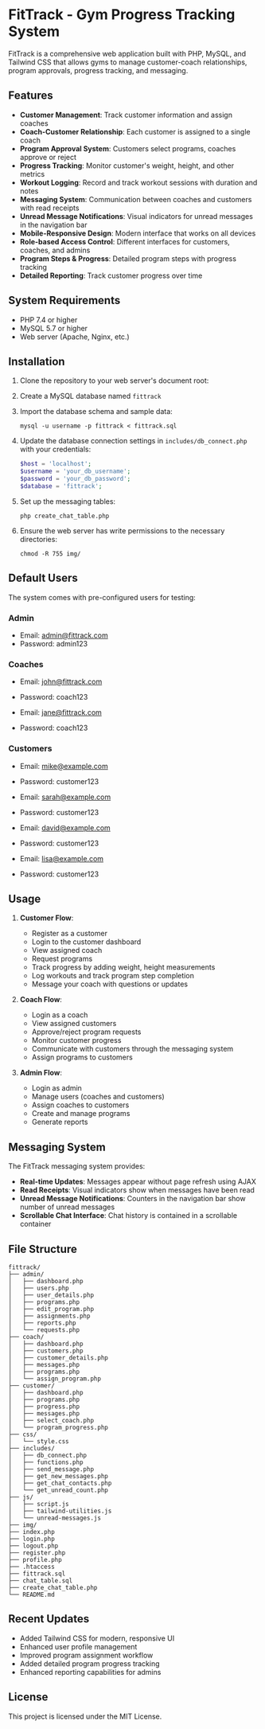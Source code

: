 # FitTrack - Gym Progress Tracking System

FitTrack is a comprehensive web application built with PHP, MySQL, and Tailwind CSS that allows gyms to manage customer-coach relationships, program approvals, progress tracking, and messaging.

## Features

- **Customer Management**: Track customer information and assign coaches
- **Coach-Customer Relationship**: Each customer is assigned to a single coach
- **Program Approval System**: Customers select programs, coaches approve or reject
- **Progress Tracking**: Monitor customer's weight, height, and other metrics
- **Workout Logging**: Record and track workout sessions with duration and notes
- **Messaging System**: Communication between coaches and customers with read receipts
- **Unread Message Notifications**: Visual indicators for unread messages in the navigation bar
- **Mobile-Responsive Design**: Modern interface that works on all devices
- **Role-based Access Control**: Different interfaces for customers, coaches, and admins
- **Program Steps & Progress**: Detailed program steps with progress tracking
- **Detailed Reporting**: Track customer progress over time

## System Requirements

- PHP 7.4 or higher
- MySQL 5.7 or higher
- Web server (Apache, Nginx, etc.)

## Installation

1. Clone the repository to your web server's document root:

2. Create a MySQL database named `fittrack`

3. Import the database schema and sample data:
   ```
   mysql -u username -p fittrack < fittrack.sql
   ```

4. Update the database connection settings in `includes/db_connect.php` with your credentials:
   ```php
   $host = 'localhost';
   $username = 'your_db_username';
   $password = 'your_db_password';
   $database = 'fittrack';
   ```

5. Set up the messaging tables:
   ```
   php create_chat_table.php
   ```

6. Ensure the web server has write permissions to the necessary directories:
   ```
   chmod -R 755 img/
   ```

## Default Users

The system comes with pre-configured users for testing:

### Admin
- Email: admin@fittrack.com
- Password: admin123

### Coaches
- Email: john@fittrack.com
- Password: coach123

- Email: jane@fittrack.com
- Password: coach123

### Customers
- Email: mike@example.com
- Password: customer123

- Email: sarah@example.com
- Password: customer123

- Email: david@example.com
- Password: customer123

- Email: lisa@example.com
- Password: customer123

## Usage

1. **Customer Flow**:
   - Register as a customer
   - Login to the customer dashboard
   - View assigned coach
   - Request programs
   - Track progress by adding weight, height measurements
   - Log workouts and track program step completion
   - Message your coach with questions or updates

2. **Coach Flow**:
   - Login as a coach
   - View assigned customers
   - Approve/reject program requests
   - Monitor customer progress
   - Communicate with customers through the messaging system
   - Assign programs to customers

3. **Admin Flow**:
   - Login as admin
   - Manage users (coaches and customers)
   - Assign coaches to customers
   - Create and manage programs
   - Generate reports

## Messaging System

The FitTrack messaging system provides:

- **Real-time Updates**: Messages appear without page refresh using AJAX
- **Read Receipts**: Visual indicators show when messages have been read
- **Unread Message Notifications**: Counters in the navigation bar show number of unread messages
- **Scrollable Chat Interface**: Chat history is contained in a scrollable container

## File Structure

```
fittrack/
├── admin/
│   ├── dashboard.php
│   ├── users.php
│   ├── user_details.php
│   ├── programs.php
│   ├── edit_program.php
│   ├── assignments.php
│   ├── reports.php
│   └── requests.php
├── coach/
│   ├── dashboard.php
│   ├── customers.php
│   ├── customer_details.php
│   ├── messages.php
│   ├── programs.php
│   └── assign_program.php
├── customer/
│   ├── dashboard.php
│   ├── programs.php
│   ├── progress.php
│   ├── messages.php
│   ├── select_coach.php
│   └── program_progress.php
├── css/
│   └── style.css
├── includes/
│   ├── db_connect.php
│   ├── functions.php
│   ├── send_message.php
│   ├── get_new_messages.php
│   ├── get_chat_contacts.php
│   └── get_unread_count.php
├── js/
│   ├── script.js
│   ├── tailwind-utilities.js
│   └── unread-messages.js
├── img/
├── index.php
├── login.php
├── logout.php
├── register.php
├── profile.php
├── .htaccess
├── fittrack.sql
├── chat_table.sql
├── create_chat_table.php
└── README.md
```

## Recent Updates

- Added Tailwind CSS for modern, responsive UI
- Enhanced user profile management
- Improved program assignment workflow
- Added detailed program progress tracking
- Enhanced reporting capabilities for admins

## License

This project is licensed under the MIT License. 
